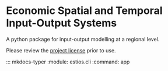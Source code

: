 # Economic Spatial and Temporal Input-Output Systems

A python package for input-output modelling at a regional level.

Please review the [project license](license.md) prior to use.

::: mkdocs-typer
    :module: estios.cli
    :command: app
